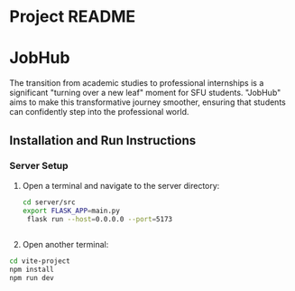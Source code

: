 

# Project README
# JobHub
The transition from academic studies to professional internships is a significant "turning over a new leaf" moment for SFU students. "JobHub" aims to make this transformative journey smoother, ensuring that students can confidently step into the professional world.
## Installation and Run Instructions

### Server Setup

1. Open a terminal and navigate to the server directory:
   ```bash
   cd server/src
   export FLASK_APP=main.py
    flask run --host=0.0.0.0 --port=5173
  
2. Open another terminal:
  ```bash
  cd vite-project
  npm install
  npm run dev
